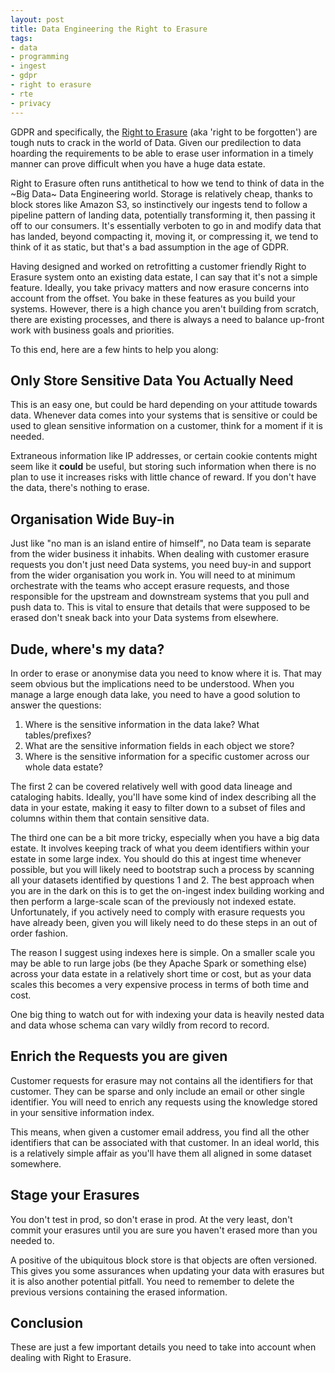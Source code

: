```yaml
---
layout: post
title: Data Engineering the Right to Erasure
tags:
- data
- programming
- ingest
- gdpr
- right to erasure
- rte
- privacy
---
```


GDPR and specifically, the [Right to
Erasure](https://gdpr-info.eu/art-17-gdpr/) (aka 'right to be forgotten') are
tough nuts to crack in the world of Data. Given our predilection to data
hoarding the requirements to be able to erase user information in a timely
manner can prove difficult when you have a huge data estate.

Right to Erasure often runs antithetical to how we tend to think of data in the
~Big Data~ Data Engineering world. Storage is relatively cheap, thanks to block
stores like Amazon S3, so instinctively our ingests tend to follow a pipeline
pattern of landing data, potentially transforming it, then passing it off to
our consumers. It's essentially verboten to go in and modify data that has
landed, beyond compacting it, moving it, or compressing it, we tend to think of
it as static, but that's a bad assumption in the age of GDPR.

Having designed and worked on retrofitting a customer friendly Right to Erasure
system onto an existing data estate, I can say that it's not a simple feature.
Ideally, you take privacy matters and now erasure concerns into account from
the offset. You bake in these features as you build your systems. However, there
is a high chance you aren't building from scratch, there are existing
processes, and there is always a need to balance up-front work with business
goals and priorities.

To this end, here are a few hints to help you along:

## Only Store Sensitive Data You Actually Need

This is an easy one, but could be hard depending on your attitude towards data.
Whenever data comes into your systems that is sensitive or could be used to
glean sensitive information on a customer, think for a moment if it is needed.

Extraneous information like IP addresses, or certain cookie contents might seem
like it __could__ be useful, but storing such information when there is no plan
to use it increases risks with little chance of reward. If you don't have the
data, there's nothing to erase.

## Organisation Wide Buy-in

Just like "no man is an island entire of himself", no Data team is separate
from the wider business it inhabits. When dealing with customer erasure
requests you don't just need Data systems, you need buy-in and support from the
wider organisation you work in. You will need to at minimum orchestrate with
the teams who accept erasure requests, and those responsible for the upstream
and downstream systems that you pull and push data to. This is vital to ensure
that details that were supposed to be erased don't sneak back into your Data
systems from elsewhere.

## Dude, where's my data?

In order to erase or anonymise data you need to know where it is. That may seem
obvious but the implications need to be understood. When you manage a large
enough data lake, you need to have a good solution to answer the questions:

1. Where is the sensitive information in the data lake? What tables/prefixes?
2. What are the sensitive information fields in each object we store?
3. Where is the sensitive information for a specific customer across our whole
   data estate?

The first 2 can be covered relatively well with good data lineage and
cataloging habits. Ideally, you'll have some kind of index describing all the
data in your estate, making it easy to filter down to a subset of files and
columns within them that contain sensitive data.

The third one can be a bit more tricky, especially when you have a big data
estate. It involves keeping track of what you deem identifiers within your
estate in some large index. You should do this at ingest time whenever
possible, but you will likely need to bootstrap such a process by scanning all
your datasets identified by questions 1 and 2. The best approach when you are
in the dark on this is to get the on-ingest index building working and then
perform a large-scale scan of the previously not indexed estate. Unfortunately,
if you actively need to comply with erasure requests you have already been,
given you will likely need to do these steps in an out of order fashion.

The reason I suggest using indexes here is simple. On a smaller scale you may
be able to run large jobs (be they Apache Spark or something else) across your
data estate in a relatively short time or cost, but as your data scales this
becomes a very expensive process in terms of both time and cost.

One big thing to watch out for with indexing your data is heavily nested data
and data whose schema can vary wildly from record to record.

## Enrich the Requests you are given

Customer requests for erasure may not contains all the identifiers for that
customer. They can be sparse and only include an email or other single
identifier. You will need to enrich any requests using the knowledge stored in
your sensitive information index.

This means, when given a customer email address, you find all the other
identifiers that can be associated with that customer. In an ideal world, this
is a relatively simple affair as you'll have them all aligned in some dataset
somewhere.

## Stage your Erasures

You don't test in prod, so don't erase in prod. At the very least, don't commit
your erasures until you are sure you haven't erased more than you needed to.

A positive of the ubiquitous block store is that objects are often versioned.
This gives you some assurances when updating your data with erasures but it is
also another potential pitfall. You need to remember to delete the previous
versions containing the erased information.

## Conclusion

These are just a few important details you need to take into account when
dealing with Right to Erasure.
